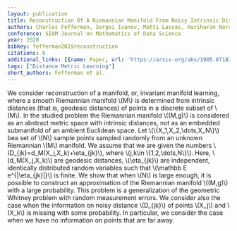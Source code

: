 ```yaml
---
layout: publication
title: Reconstruction Of A Riemannian Manifold From Noisy Intrinsic Distances
authors: Charles Fefferman, Sergei Ivanov, Matti Lassas, Hariharan Narayanan
conference: SIAM Journal on Mathematics of Data Science
year: 2020
bibkey: fefferman2019reconstruction
citations: 8
additional_links: [{name: Paper, url: 'https://arxiv.org/abs/1905.07182'}]
tags: ["Distance Metric Learning"]
short_authors: Fefferman et al.
---
```

We consider reconstruction of a manifold, or, invariant manifold learning,
where a smooth Riemannian manifold \\(M\\) is determined from intrinsic distances
(that is, geodesic distances) of points in a discrete subset of \\(M\\). In the
studied problem the Riemannian manifold \\((M,g)\\) is considered as an abstract
metric space with intrinsic distances, not as an embedded submanifold of an
ambient Euclidean space. Let \\(\\{X_1,X_2,\dots,X_N\\}\\) bea set of \\(N\\) sample
points sampled randomly from an unknown Riemannian \\(M\\) manifold. We assume that
we are given the numbers \\(D_\{jk\}=d_M(X_j,X_k)+\eta_\{jk\}\\), where \\(j,k\in
\\{1,2,\dots,N\\}\\). Here, \\(d_M(X_j,X_k)\\) are geodesic distances, \\(\eta_\{jk\}\\) are
independent, identically distributed random variables such that \\(\mathbb E
e^\{|\eta_\{jk\}|\}\\) is finite. We show that when \\(N\\) is large enough, it is
possible to construct an approximation of the Riemannian manifold \\((M,g)\\) with
a large probability. This problem is a generalization of the geometric Whitney
problem with random measurement errors. We consider also the case when the
information on noisy distance \\(D_\{jk\}\\) of points \\(X_j\\) and \\(X_k\\) is missing
with some probability. In particular, we consider the case when we have no
information on points that are far away.